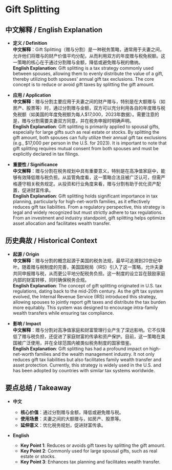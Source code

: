 # Gift Splitting

## 中文解释 / English Explanation

* **定义 / Definition**  
  **中文解释**：Gift Splitting（赠与分割）是一种税务策略，通常用于夫妻之间，允许他们将赠与的财产价值平均分配，从而利用双方的年度赠与税免税额。这一策略的核心在于通过分割赠与金额，降低或避免赠与税的缴纳。  
  **English Explanation**: Gift splitting is a tax strategy commonly used between spouses, allowing them to evenly distribute the value of a gift, thereby utilizing both spouses' annual gift tax exclusions. The core concept is to reduce or avoid gift taxes by splitting the gift amount.

* **应用 / Application**  
  **中文解释**：赠与分割主要应用于夫妻之间的财产赠与，特别是在大额赠与（如房产、股票等）时，通过分割赠与金额，双方可以充分利用各自的年度赠与税免税额（如美国的年度免税额为每人$17,000，2023年数据）。需要注意的是，赠与分割需要夫妻双方同意，并在税务申报时明确声明。  
  **English Explanation**: Gift splitting is primarily applied to spousal gifts, especially for large gifts such as real estate or stocks. By splitting the gift amount, both spouses can fully utilize their annual gift tax exclusions (e.g., $17,000 per person in the U.S. for 2023). It is important to note that gift splitting requires mutual consent from both spouses and must be explicitly declared in tax filings.

* **重要性 / Significance**  
  **中文解释**：赠与分割在税务规划中具有重要意义，特别是在高净值家庭中，能够有效降低赠与税负担。从监管角度看，这一策略合法且被广泛认可，但需严格遵守相关税务规定。从投资和行业角度来看，赠与分割有助于优化资产配置，促进财富传承。  
  **English Explanation**: Gift splitting holds significant importance in tax planning, particularly for high-net-worth families, as it effectively reduces gift tax liabilities. From a regulatory perspective, this strategy is legal and widely recognized but must strictly adhere to tax regulations. From an investment and industry standpoint, gift splitting helps optimize asset allocation and facilitates wealth transfer.

## 历史典故 / Historical Context

* **起源 / Origin**  
  **中文解释**：赠与分割的概念起源于美国的税务法规，最早可追溯到20世纪中叶。随着赠与税制度的完善，美国国税局（IRS）引入了这一策略，允许夫妻共同申报赠与税，从而更公平地分配税务负担。这一制度的设立旨在鼓励家庭内部的财富转移，同时确保税务合规。  
  **English Explanation**: The concept of gift splitting originated in U.S. tax regulations, dating back to the mid-20th century. As the gift tax system evolved, the Internal Revenue Service (IRS) introduced this strategy, allowing spouses to jointly report gift taxes and distribute the tax burden more equitably. This system was designed to encourage intra-family wealth transfers while ensuring tax compliance.

* **影响 / Impact**  
  **中文解释**：赠与分割对高净值家庭和财富管理行业产生了深远影响。它不仅降低了赠与税负担，还促进了家庭财富的传承和资产保护。目前，这一策略在美国被广泛使用，并在全球范围内被类似税务制度的国家借鉴。  
  **English Explanation**: Gift splitting has had a profound impact on high-net-worth families and the wealth management industry. It not only reduces gift tax liabilities but also facilitates family wealth transfer and asset protection. Currently, this strategy is widely used in the U.S. and has been adopted by countries with similar tax systems worldwide.

## 要点总结 / Takeaway

* **中文**  
  - **核心价值**：通过分割赠与金额，降低或避免赠与税。  
  - **使用场景**：夫妻之间的大额赠与，如房产、股票等。  
  - **延伸意义**：优化税务规划，促进财富传承。

* **English**  
  - **Key Point 1**: Reduces or avoids gift taxes by splitting the gift amount.  
  - **Key Point 2**: Commonly used for large spousal gifts, such as real estate or stocks.  
  - **Key Point 3**: Enhances tax planning and facilitates wealth transfer.